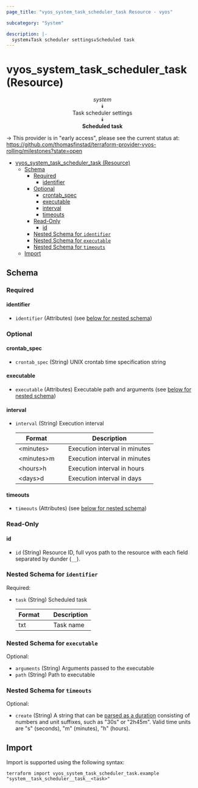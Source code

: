 ```yaml
---
page_title: "vyos_system_task_scheduler_task Resource - vyos"

subcategory: "System"

description: |-
  system⯯Task scheduler settings⯯Scheduled task
---
```


# vyos_system_task_scheduler_task (Resource)
<center>

*system*  
⯯  
Task scheduler settings  
⯯  
**Scheduled task**


</center>

-> This provider is in "early access", please see the current status at: https://github.com/thomasfinstad/terraform-provider-vyos-rolling/milestones?state=open

<!--TOC-->

- [vyos_system_task_scheduler_task (Resource)](#vyos_system_task_scheduler_task-resource)
  - [Schema](#schema)
    - [Required](#required)
      - [identifier](#identifier)
    - [Optional](#optional)
      - [crontab_spec](#crontab_spec)
      - [executable](#executable)
      - [interval](#interval)
      - [timeouts](#timeouts)
    - [Read-Only](#read-only)
      - [id](#id)
    - [Nested Schema for `identifier`](#nested-schema-for-identifier)
    - [Nested Schema for `executable`](#nested-schema-for-executable)
    - [Nested Schema for `timeouts`](#nested-schema-for-timeouts)
  - [Import](#import)

<!--TOC-->

<!-- schema generated by tfplugindocs -->
## Schema

### Required

#### identifier
- `identifier` (Attributes) (see [below for nested schema](#nestedatt--identifier))

### Optional

#### crontab_spec
- `crontab_spec` (String) UNIX crontab time specification string
#### executable
- `executable` (Attributes) Executable path and arguments (see [below for nested schema](#nestedatt--executable))
#### interval
- `interval` (String) Execution interval

    |  Format      &emsp;|  Description                    |
    |--------------|---------------------------------|
    |  &lt;minutes&gt;   &emsp;|  Execution interval in minutes  |
    |  &lt;minutes&gt;m  &emsp;|  Execution interval in minutes  |
    |  &lt;hours&gt;h    &emsp;|  Execution interval in hours    |
    |  &lt;days&gt;d     &emsp;|  Execution interval in days     |
#### timeouts
- `timeouts` (Attributes) (see [below for nested schema](#nestedatt--timeouts))

### Read-Only

#### id
- `id` (String) Resource ID, full vyos path to the resource with each field separated by dunder (`__`).

<a id="nestedatt--identifier"></a>
### Nested Schema for `identifier`

Required:

- `task` (String) Scheduled task

    |  Format  &emsp;|  Description  |
    |----------|---------------|
    |  txt     &emsp;|  Task name    |


<a id="nestedatt--executable"></a>
### Nested Schema for `executable`

Optional:

- `arguments` (String) Arguments passed to the executable
- `path` (String) Path to executable


<a id="nestedatt--timeouts"></a>
### Nested Schema for `timeouts`

Optional:

- `create` (String) A string that can be [parsed as a duration](https://pkg.go.dev/time#ParseDuration) consisting of numbers and unit suffixes, such as &#34;30s&#34; or &#34;2h45m&#34;. Valid time units are &#34;s&#34; (seconds), &#34;m&#34; (minutes), &#34;h&#34; (hours).

## Import

Import is supported using the following syntax:

```shell
terraform import vyos_system_task_scheduler_task.example "system__task_scheduler__task__<task>"
```
